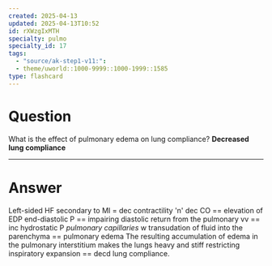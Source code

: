 ```yaml
---
created: 2025-04-13
updated: 2025-04-13T10:52
id: rXWzgIxMTH
specialty: pulmo
specialty_id: 17
tags:
  - "source/ak-step1-v11:": 
  - theme/uworld::1000-9999::1000-1999::1585
type: flashcard
---
```


# Question
What is the effect of pulmonary edema on lung compliance?   **Decreased lung compliance**

---

# Answer
Left-sided HF secondary to MI = dec contractility 'n' dec CO == elevation of EDP end-diastolic P == impairing diastolic return from the pulmonary vv == inc hydrostatic P *pulmonary capillaries* w transudation of fluid into the parenchyma == pulmonary edema  The resulting accumulation of edema in the pulmonary interstitium makes the lungs heavy and stiff restricting inspiratory expansion == decd lung compliance.